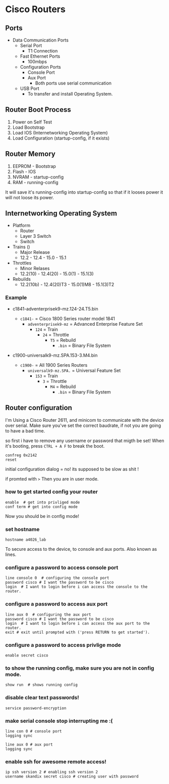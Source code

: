 # Cisco Routers

## Ports
* Data Communication Ports
	* Serial Port
		* T1 Connection
	* Fast Ethernet Ports
		* 100mbps
	* Configuration Ports
		* Console Port
		* Aux Port
			* Both ports use serial communication
	* USB Port
		* To transfer and install Operating System.

## Router Boot Process
1. Power on Self Test
2. Load Bootstrap
3. Load IOS (Internetworking Operating System)
4. Load Configuration (startup-config, if it exists)
 
## Router Memory
1. EEPROM - Bootstrap
2. Flash - IOS
3. NVRAM - startup-config
4. RAM - running-config

It will save it's running-config into startup-config so that if it looses power it will not loose its power.

## Internetworking Operating System
* Platform
	* Router
	* Layer 3 Switch
	* Switch
* Trains ()
	* Major Release
	* 12.2 - 12.4 - 15.0 - 15.1
* Throttles
	* Minor Relases
	* 12.2(10) - 12.4(20) - 15.0(1) - 15.1(3)
* Rebuilds
	* 12.2(10b) - 12.4(20)T3 - 15.0(1)M8 - 15.1(3)T2

### Example
* c1841-adventerprisek9-mz.124-24.T5.bin
	* ``c1841-`` = Cisco 1800 Series router model 1841
		* ``adventerprisek9-mz`` = Advanced Enterprise Feature Set 
			* ``124`` = Train
				* ``24`` = Throttle
					* ``T5`` = Rebuild
						* ``.bin`` = Binary File System


* c1900-universalk9-mz.SPA.153-3.M4.bin
	* ``c1900-`` = All 1900 Series Routers
		* ``universalk9-mz.SPA.`` = Universal Feature Set 
			* ``153`` = Train
				* ``3`` = Throttle
					* ``M4`` = Rebuild
						* ``.bin`` = Binary File System


## Router configuration
I'm Using a Cisco Router 2611, and minicom to communicate with the device over serial.
Make sure you've set the correct baudrate, if not you are going to have a bad time.
 

so first i have to remove any username or password that migth be set!
When it's booting, press ``CTRL + A F`` to break the boot.
```
confreg 0x2142
reset
```


initial configuration dialog = no!
its supposed to be slow as shit !

if promted with ``>`` Then you are in user mode.

### how to get started config your router
```
enable  # get into privliged mode
conf term # get into config mode
```
Now you should be in config mode!

### set hostname
```
hostname a4026_lab
```

To secure access to the device, to console and aux ports. Also known as lines.

### configure a password to access console port
```
line console 0  # configuring the console port
password cisco # I want the password to be cisco
login  # I want to login before i can access the console to the router.
```

### configure a password to access aux port
```
line aux 0  # configuring the aux port
password cisco # I want the password to be cisco
login  # I want to login before i can access the aux port to the router.
exit # exit until prompted with ('press RETURN to get started').
```

### configure a password to access privlige mode
```
enable secret cisco
```

### to show the running config, make sure you are not in config mode.
```
show run  # shows running config
```

### disable clear text passwords!
```
service password-encryption
```

### make serial console stop interrupting me :(
```
line con 0 # console port
logging sync 

line aux 0 # aux port
logging sync
```

### enable ssh for awesome remote access!
```
ip ssh version 2 # enabling ssh version 2
username skandix secret cisco # creating user with password
```
